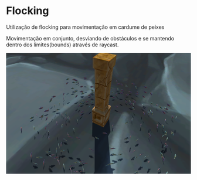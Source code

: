 # Flocking
 Utilização de flocking para movimentação em cardume de peixes
 
 Movimentação em conjunto, desviando de obstáculos e se mantendo dentro dos limites(bounds) através de raycast.
 
 ![Bounds](/assets/images/Fish_bounds.png)
